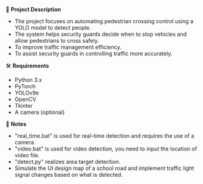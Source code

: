 📌 **Project Description**
   * The project focuses on automating pedestrian crossing control using a YOLO model to detect people.
   * The system helps security guards decide when to stop vehicles and allow pedestrians to cross safely.
   * To improve traffic management efficiency.
   * To assist security guards in controlling traffic more accurately.
  
🛠️  **Requirements**
   - Python 3.x
   - PyTorch 
   - YOLOv9e
   - OpenCV
   - Tkinter
   - A camera (optional)

🚀  **Notes**
   - "real_time.bat" is used for real-time detection and requires the use of a camera.
   - "video.bat" is used for video detection, you need to input the location of video file.
   - "detect.py" realizes area target detection.
   - Simulate the UI design map of a school road and implement traffic light signal changes based on what is detected.
